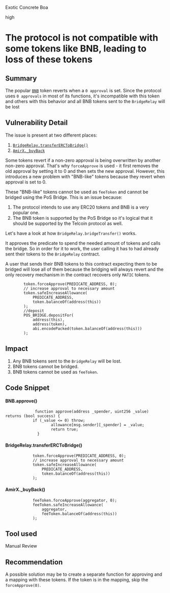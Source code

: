 Exotic Concrete Boa

high

# The protocol is not compatible with some tokens like BNB, leading to loss of these tokens

## Summary
The popular [`BNB`](https://etherscan.io/token/0xB8c77482e45F1F44dE1745F52C74426C631bDD52#code) token reverts when a `0 approval` is set. Since the protocol uses `0 approvals` in most of its functions, it's incompatible with this token and others with this behavior and all BNB tokens sent to the `BridgeRelay` will be lost

## Vulnerability Detail
The issue is present at two different places: 
1. [`BridgeRelay.transferERCToBridge()`](https://github.com/sherlock-audit/2024-02-telcoin-platform-audit-update/blob/21920190e0772afa18e7f856a036fea3ef5b9635/telcoin-contracts/contracts/bridge/BridgeRelay.sol#L69) 
2. [`AmirX._buyBack`](https://github.com/sherlock-audit/2024-02-telcoin-platform-audit-update/blob/21920190e0772afa18e7f856a036fea3ef5b9635/telcoin-contracts/contracts/swap/AmirX.sol#L168)

Some tokens revert if a non-zero approval is being overwritten by another non-zero approval. That's why `forceApprove` is used - it first removes the old approval by setting it to 0 and then sets the new approval. However, this introduces a new problem with "BNB-like" tokens because they revert when approval is set to 0.

These "BNB-like" tokens cannot be used as `feeToken` and cannot be bridged using the PoS Bridge. This is an issue because:
1. The protocol intends to use any ERC20 tokens and BNB is a very popular one.
2. The BNB token is supported by the PoS Bridge so it's logical that it should be supported by the Telcoin protocol as well.

Let's have a look at how `BridgeRelay.bridgeTransfer()` works. 

It approves the predicate to spend the needed amount of tokens and calls the bridge. So in order for it to work, the user calling it has to had already sent their tokens to the `BridgeRelay` contract.

A user that sends their BNB tokens to this contract expecting them to be bridged will lose all of them because the bridging will always revert and the only recovery mechanism in the contract recovers only `MATIC` tokens.

```solidity
        token.forceApprove(PREDICATE_ADDRESS, 0);
        // increase approval to necessary amount
        token.safeIncreaseAllowance(
            PREDICATE_ADDRESS,
            token.balanceOf(address(this))
        );
        //deposit
        POS_BRIDGE.depositFor(
            address(this),
            address(token),
            abi.encodePacked(token.balanceOf(address(this)))
        );
```

## Impact
1. Any BNB tokens sent to the `BridgeRelay` will be lost.
2. BNB tokens cannot be bridged.
4. BNB tokens cannot be used as `feeToken`.

## Code Snippet

#### BNB.approve() 

```solidity
             function approve(address _spender, uint256 _value) returns (bool success) {
		    if (_value <= 0) throw; 
                    allowance[msg.sender][_spender] = _value;
                    return true;
              }
```

#### BridgeRelay.transferERCToBridge()
```solidity
            token.forceApprove(PREDICATE_ADDRESS, 0);
            // increase approval to necessary amount
            token.safeIncreaseAllowance(
                PREDICATE_ADDRESS,
                token.balanceOf(address(this))
            );
```

#### AmirX._buyBack()
```solidity
            feeToken.forceApprove(aggregator, 0);
            feeToken.safeIncreaseAllowance(
                aggregator,
                feeToken.balanceOf(address(this))
            );
```

## Tool used

Manual Review

## Recommendation
A possible solution may be to create a separate function for approving and a mapping with these tokens. If the token is in the mapping, skip the `forceApprove(0)`.
